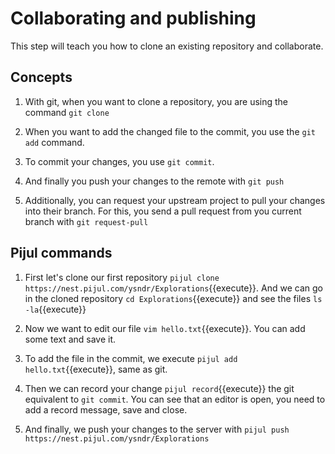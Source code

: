 # Collaborating and publishing

This step will teach you how to clone an existing repository and collaborate.

## Concepts

1. With git, when you want to clone a repository, you are using the command `git clone` 

2. When you want to add the changed file to the commit, you use the `git add` command.

3. To commit your changes, you use `git commit`.

4. And finally you push your changes to the remote with `git push`

5. Additionally, you can request your upstream project to pull your changes into their branch. For this, you send a pull request from you current branch with `git request-pull`

## Pijul commands

1. First let's clone our first repository `pijul clone https://nest.pijul.com/ysndr/Explorations`{{execute}}. And we can go in the cloned repository `cd Explorations`{{execute}} and see the files `ls -la`{{execute}}

2. Now we want to edit our file `vim hello.txt`{{execute}}. You can add some text and save it.

3. To add the file in the commit, we execute `pijul add hello.txt`{{execute}}, same as git.

4. Then we can record your change `pijul record`{{execute}} the git equivalent to `git commit`. You can see that an editor is open, you need to add a record message, save and close.

5. And finally, we push your changes to the server with `pijul push https://nest.pijul.com/ysndr/Explorations`